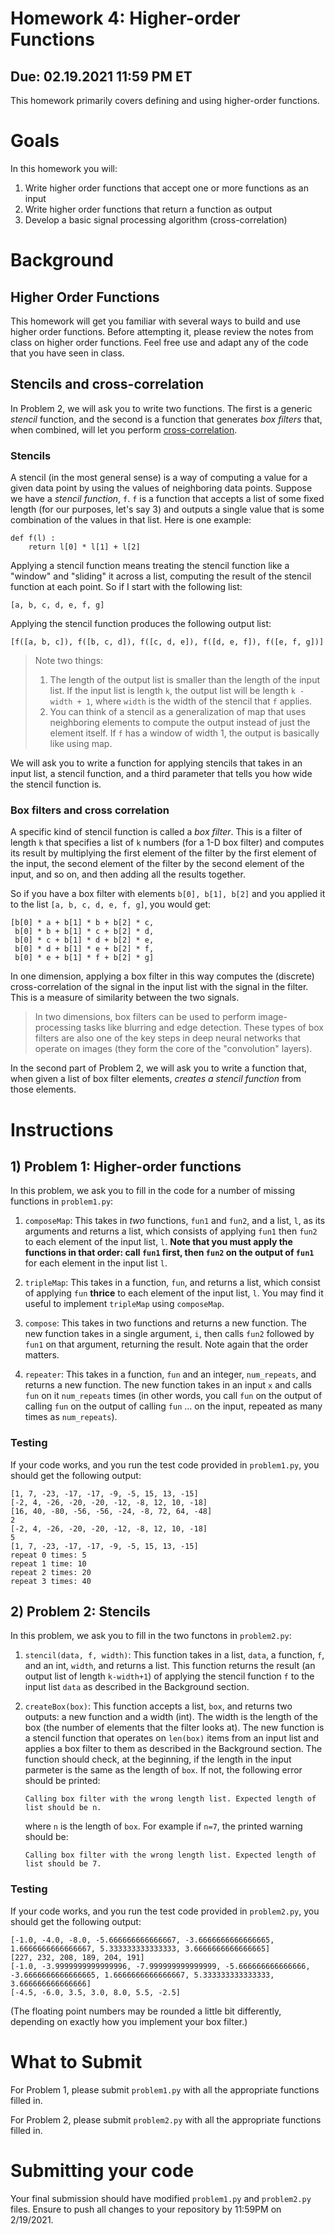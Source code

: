 # Homework 4: Higher-order Functions
## Due: 02.19.2021 11:59 PM ET

This homework primarily covers defining and using higher-order functions.

# Goals

In this homework you will:

1. Write higher order functions that accept one or more functions as an input
2. Write higher order functions that return a function as output
3. Develop a basic signal processing algorithm (cross-correlation)

# Background

## Higher Order Functions

This homework will get you familiar with several ways to build and use higher
order functions. Before attempting it, please review the notes from class on
higher order functions. Feel free use and adapt any of the code that you have
seen in class.

## Stencils and cross-correlation

In Problem 2, we will ask you to write two functions. The first is a generic
*stencil* function, and the second is a function that generates *box filters*
that, when combined, will let you perform
[cross-correlation](https://en.wikipedia.org/wiki/Cross-correlation).

### Stencils

A stencil (in the most general sense) is a way of computing a value for a given
data point by using the values of neighboring data points. Suppose we have a
*stencil function*, `f`. `f` is a function that accepts a list of some fixed
length (for our purposes, let's say 3) and outputs a single value that is some
combination of the values in that list. Here is one example:

```
def f(l) :
	return l[0] * l[1] + l[2]
```

Applying a stencil function means treating the stencil function like a "window"
and "sliding" it across a list, computing the result of the stencil function at
each point. So if I start with the following list:

```
[a, b, c, d, e, f, g]
```

Applying the stencil function produces the following output list:

```
[f([a, b, c]), f([b, c, d]), f([c, d, e]), f([d, e, f]), f([e, f, g])]
```

> Note two things:
> 1. The length of the output list is smaller than the length of the input list. If the input list is length `k`, the output list will be length `k - width + 1`, where `width` is the width of the stencil that `f` applies.
> 2. You can think of a stencil as a generalization of map that uses neighboring elements to compute the output instead of just the element itself. If `f` has a window of width 1, the output is basically like using map.

We will ask you to write a function for applying stencils that takes in an input list, a stencil function, and a third parameter that tells you how wide the stencil function is.

### Box filters and cross correlation

A specific kind of stencil function is called a *box filter*. This is a filter of length `k` that specifies a list of `k` numbers (for a 1-D box filter) and computes its result by multiplying the first element of the filter by the first element of the input, the second element of the filter by the second element of the input, and so on, and then adding all the results together.

So if you have a box filter with elements `b[0], b[1], b[2]` and you applied it to the list `[a, b, c, d, e, f, g]`, you would get:

```
[b[0] * a + b[1] * b + b[2] * c,
 b[0] * b + b[1] * c + b[2] * d,
 b[0] * c + b[1] * d + b[2] * e,
 b[0] * d + b[1] * e + b[2] * f,
 b[0] * e + b[1] * f + b[2] * g]
```

In one dimension, applying a box filter in this way computes the (discrete) 
cross-correlation of the signal in the input list with the signal in the 
filter. This is a measure of similarity between the two signals.

> In two dimensions, box filters can be used to perform image-processing tasks 
> like blurring and edge detection. These types of box filters are also one of 
> the key steps in deep neural networks that operate on images (they form the 
> core of the "convolution" layers).

In the second part of Problem 2, we will ask you to write a function that, when
given a list of box filter elements, *creates a stencil function* from those
elements.

# Instructions

## 1) Problem 1: Higher-order functions

In this problem, we ask you to fill in the code for a number of missing functions in `problem1.py`:

1. `composeMap`: This takes in *two* functions, `fun1` and `fun2`, and a list, `l`, as its arguments and returns a list, which consists of applying `fun1` then `fun2` to each element of the input list, `l`. **Note that you must apply the functions in that order: call `fun1` first, then `fun2` on the output of `fun1`** for each element in the input list `l`. 

2. `tripleMap`: This takes in a function, `fun`, and returns a list, which consist of applying `fun` **thrice** to each element of the input list, `l`. You may find it useful to implement `tripleMap` using `composeMap`.

3. `compose`: This takes in two functions and returns a new function. The new function takes in a single argument, `i`, then calls `fun2` followed by `fun1` on that argument, returning the result. Note again that the order matters.

4. `repeater`: This takes in a function, `fun` and an integer, `num_repeats`, and returns a new function. The new function takes in an input `x` and calls `fun` on it `num_repeats` times (in other words, you call `fun` on the output of calling `fun` on the output of calling `fun` ... on the input, repeated as many times as `num_repeats`).

### Testing

If your code works, and you run the test code provided in `problem1.py`, you should get the following output:

```
[1, 7, -23, -17, -17, -9, -5, 15, 13, -15]
[-2, 4, -26, -20, -20, -12, -8, 12, 10, -18]
[16, 40, -80, -56, -56, -24, -8, 72, 64, -48]
2
[-2, 4, -26, -20, -20, -12, -8, 12, 10, -18]
5
[1, 7, -23, -17, -17, -9, -5, 15, 13, -15]
repeat 0 times: 5
repeat 1 time: 10
repeat 2 times: 20
repeat 3 times: 40
```

## 2) Problem 2: Stencils

In this problem, we ask you to fill in the two functons in `problem2.py`:

1. `stencil(data, f, width)`: This function takes in a list, `data`, a function, `f`, and an int, `width`, and returns a list. This function returns the result (an output list of length `k-width+1`) of applying the stencil function `f` to the input list `data` as described in the Background section.

2. `createBox(box)`: This function accepts a list, `box`, and returns two outputs: a new function and a width (int). The width is the length of the box (the number of elements that the filter looks at). The new function is a stencil function that operates on `len(box)` items from an input list and applies a box filter to them as described in the Background section. The function should check, at the beginning, if the length in the input parmeter is the same as the length of `box`. If not, the following error should be printed: 

	`Calling box filter with the wrong length list. Expected length of list should be n.`

    where `n` is the length of `box`. For example if `n=7`, the printed warning should be:

	`Calling box filter with the wrong length list. Expected length of list should be 7.`

### Testing

If your code works, and you run the test code provided in `problem2.py`, you should get the following output:

```
[-1.0, -4.0, -8.0, -5.666666666666667, -3.6666666666666665, 1.6666666666666667, 5.333333333333333, 3.6666666666666665]
[227, 232, 208, 189, 204, 191]
[-1.0, -3.9999999999999996, -7.999999999999999, -5.666666666666666, -3.6666666666666665, 1.6666666666666667, 5.333333333333333, 3.666666666666666]
[-4.5, -6.0, 3.5, 3.0, 8.0, 5.5, -2.5]
```

(The floating point numbers may be rounded a little bit differently, depending on exactly how you implement your box filter.)

# What to Submit

For Problem 1, please submit `problem1.py` with all the appropriate functions filled in.

For Problem 2, please submit `problem2.py` with all the appropriate functions filled in.

# Submitting your code

Your final submission should have modified `problem1.py` and `problem2.py` files. Ensure to push all changes to your repository by 11:59PM on 2/19/2021. 
